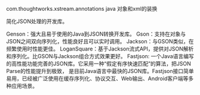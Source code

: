com.thoughtworks.xstream.annotations
java 对象和xml的装换


简化JSON处理的开发库。

Genson：强大且易于使用的Java到JSON转换开发库。
Gson：支持在对象与JSON之间双向序列化，性能良好且可以实时调用。
Jackson：与GSON类似，在频繁使用时性能更佳。
LoganSquare：基于Jackson流式API，提供对JSON解析和序列化。比GSON与Jackson组合方式效果更好。
Fastjson: 一个Java语言编写的高性能功能完善的JSON库。它采用一种“假定有序快速匹配”的算法，把JSON Parse的性能提升到极致，
是目前Java语言中最快的JSON库。Fastjson接口简单易用，已经被广泛使用在缓存序列化、协议交互、Web输出、Android客户端等多种应用场景。


